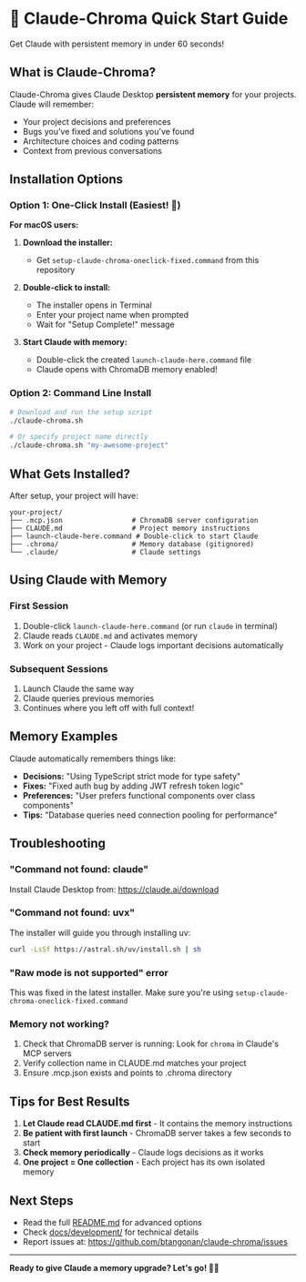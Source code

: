 # 🚀 Claude-Chroma Quick Start Guide

Get Claude with persistent memory in under 60 seconds!

## What is Claude-Chroma?

Claude-Chroma gives Claude Desktop **persistent memory** for your projects. Claude will remember:
- Your project decisions and preferences
- Bugs you've fixed and solutions you've found
- Architecture choices and coding patterns
- Context from previous conversations

## Installation Options

### Option 1: One-Click Install (Easiest! 🎯)

**For macOS users:**

1. **Download the installer:**
   - Get `setup-claude-chroma-oneclick-fixed.command` from this repository

2. **Double-click to install:**
   - The installer opens in Terminal
   - Enter your project name when prompted
   - Wait for "Setup Complete!" message

3. **Start Claude with memory:**
   - Double-click the created `launch-claude-here.command` file
   - Claude opens with ChromaDB memory enabled!

### Option 2: Command Line Install

```bash
# Download and run the setup script
./claude-chroma.sh

# Or specify project name directly
./claude-chroma.sh "my-awesome-project"
```

## What Gets Installed?

After setup, your project will have:

```
your-project/
├── .mcp.json                 # ChromaDB server configuration
├── CLAUDE.md                 # Project memory instructions
├── launch-claude-here.command # Double-click to start Claude
├── .chroma/                  # Memory database (gitignored)
└── .claude/                  # Claude settings
```

## Using Claude with Memory

### First Session
1. Double-click `launch-claude-here.command` (or run `claude` in terminal)
2. Claude reads `CLAUDE.md` and activates memory
3. Work on your project - Claude logs important decisions automatically

### Subsequent Sessions
1. Launch Claude the same way
2. Claude queries previous memories
3. Continues where you left off with full context!

## Memory Examples

Claude automatically remembers things like:

- **Decisions:** "Using TypeScript strict mode for type safety"
- **Fixes:** "Fixed auth bug by adding JWT refresh token logic"
- **Preferences:** "User prefers functional components over class components"
- **Tips:** "Database queries need connection pooling for performance"

## Troubleshooting

### "Command not found: claude"
Install Claude Desktop from: https://claude.ai/download

### "Command not found: uvx"
The installer will guide you through installing uv:
```bash
curl -LsSf https://astral.sh/uv/install.sh | sh
```

### "Raw mode is not supported" error
This was fixed in the latest installer. Make sure you're using `setup-claude-chroma-oneclick-fixed.command`

### Memory not working?
1. Check that ChromaDB server is running: Look for `chroma` in Claude's MCP servers
2. Verify collection name in CLAUDE.md matches your project
3. Ensure .mcp.json exists and points to .chroma directory

## Tips for Best Results

1. **Let Claude read CLAUDE.md first** - It contains the memory instructions
2. **Be patient with first launch** - ChromaDB server takes a few seconds to start
3. **Check memory periodically** - Claude logs decisions as it works
4. **One project = One collection** - Each project has its own isolated memory

## Next Steps

- Read the full [README.md](README.md) for advanced options
- Check [docs/development/](docs/development/) for technical details
- Report issues at: https://github.com/btangonan/claude-chroma/issues

---

**Ready to give Claude a memory upgrade? Let's go! 🧠✨**